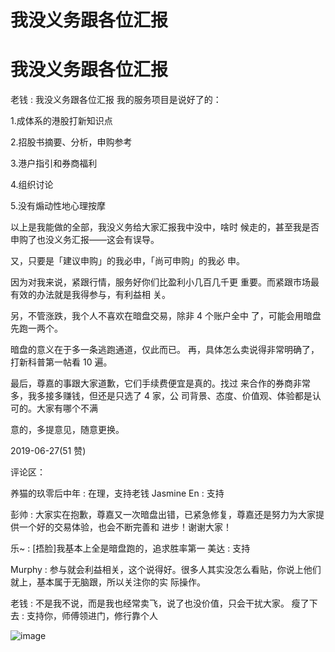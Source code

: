 # 我没义务跟各位汇报

# 我没义务跟各位汇报

老钱 : 我没义务跟各位汇报 我的服务项目是说好了的：

1.成体系的港股打新知识点

2.招股书摘要、分析，申购参考

3.港户指引和券商福利

4.组织讨论

5.没有煽动性地心理按摩

以上是我能做的全部，我没义务给大家汇报我中没中，啥时 候走的，甚至我是否申购了也没义务汇报——这会有误导。

又，只要是「建议申购」的我必申，「尚可申购」的我必 申。

因为对我来说，紧跟行情，服务好你们比盈利小几百几千更 重要。而紧跟市场最有效的办法就是我得参与，有利益相 关。

另，不管涨跌，我个人不喜欢在暗盘交易，除非 4 个账户全中 了，可能会用暗盘先跑一两个。

暗盘的意义在于多一条逃跑通道，仅此而已。 再，具体怎么卖说得非常明确了，打新科普第一帖看 10 遍。

最后，尊嘉的事跟大家道歉，它们手续费便宜是真的。找过 来合作的券商非常多，我多接多赚钱，但还是只选了 4 家，公 司背景、态度、价值观、体验都是认可的。大家有哪个不满

意的，多提意见，随意更换。

2019-06-27(51 赞)

评论区：

养猫的玖零后中年 : 在理，支持老钱 Jasmine En : 支持

彭帅 : 大家实在抱歉，尊嘉又一次暗盘出错，已紧急修复，尊嘉还是努力为大家提供一个好的交易体验，也会不断完善和 进步！谢谢大家！

乐~ : [捂脸]我基本上全是暗盘跑的，追求胜率第一 美达 : 支持

Murphy : 参与就会利益相关，这个说得好。很多人其实没怎么看贴，你说上他们就上，基本属于无脑跟，所以关注你的实 际操作。

老钱 : 不是我不说，而是我也经常卖飞，说了也没价值，只会干扰大家。 瘦了下去 : 支持你，师傅领进门，修行靠个人

![image](img/Image_086.png)